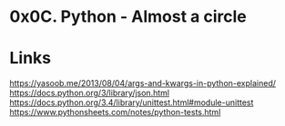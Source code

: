 # 0x0C. Python - Almost a circle

# Links
https://yasoob.me/2013/08/04/args-and-kwargs-in-python-explained/
https://docs.python.org/3/library/json.html
https://docs.python.org/3.4/library/unittest.html#module-unittest
https://www.pythonsheets.com/notes/python-tests.html

